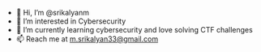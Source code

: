 - 👋 Hi, I’m @srikalyanm
- 👀 I’m interested in Cybersecurity
- 🌱 I’m currently learning cybersecurity and love solving CTF challenges
- 📫 Reach me at m.srikalyan33@gmail.com

<!---
srikalyanm/srikalyanm is a ✨ special ✨ repository because its `README.md` (this file) appears on your GitHub profile.
You can click the Preview link to take a look at your changes.
--->
